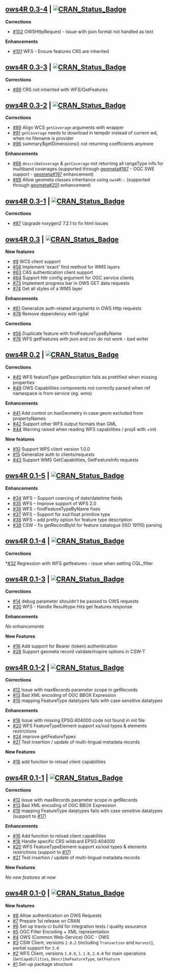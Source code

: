 ## [ows4R 0.3-4](https://github.com/eblondel/ows4R) | [![CRAN_Status_Badge](https://img.shields.io/badge/CRAN-published-blue.svg)](https://github.com/eblondel/ows4R)

**Corrections**

- [#102](https://github.com/eblondel/ows4R/issues/102) OWSHttpRequest - issue with json format not handled as text

**Enhancements**

- [#101](https://github.com/eblondel/ows4R/issues/101) WFS - Ensure features CRS are inherited

## [ows4R 0.3-3](https://github.com/eblondel/ows4R) | [![CRAN_Status_Badge](https://img.shields.io/badge/CRAN-published-blue.svg)](https://github.com/eblondel/ows4R)

**Corrections**

- [#99](https://github.com/eblondel/ows4R/issues/99) CRS not inherited with WFS/GetFeatures

## [ows4R 0.3-2](https://cran.r-project.org/src/contrib/Archive/ows4R/ows4R_0.3-2.tar.gz) | [![CRAN_Status_Badge](https://img.shields.io/badge/CRAN-published-blue.svg)](https://cran.r-project.org/src/contrib/Archive/ows4R/ows4R_0.3-2.tar.gz)

**Corrections**

- [#89](https://github.com/eblondel/ows4R/commit/23f606c74da0f87f1043ffa8d5193dd634da4e37) Align WCS `getCoverage` arguments with wrapper
- [#91](https://github.com/eblondel/ows4R/issues/91) `getCoverage` needs to download in tempdir instead of current wd, when no filename is provider
- [#96](https://github.com/eblondel/ows4R/issues/96) summary$getDimensions() not returning coefficients anymore

**Enhancements**

- [#88](https://github.com/eblondel/ows4R/issues/88) `describeCoverage` & `getCoverage` not returning all rangeType info for multiband coverages (supported through [geometa#187](https://github.com/eblondel/geometa/issues/187) - OGC SWE support -  [geometa#197](https://github.com/eblondel/geometa/issues/197) enhancement)
- [#89](https://github.com/eblondel/ows4R/issues/89) Allow geometa classes inheritance using `ows4R::` (supported through [geometa#201](https://github.com/eblondel/geometa/issues/201) enhancement)

## [ows4R 0.3-1](https://cran.r-project.org/src/contrib/Archive/ows4R/ows4R_0.3-1.tar.gz) | [![CRAN_Status_Badge](https://img.shields.io/badge/CRAN-published-blue.svg)](https://cran.r-project.org/src/contrib/Archive/ows4R/ows4R_0.3-1.tar.gz)

**Corrections**

- [#87](https://github.com/eblondel/ows4R/issues/87) Upgrade roxygen2 7.2.1 to fix html issues

## [ows4R 0.3](https://cran.r-project.org/src/contrib/Archive/ows4R/ows4R_0.3.tar.gz) | [![CRAN_Status_Badge](https://img.shields.io/badge/CRAN-published-blue.svg)](https://cran.r-project.org/src/contrib/Archive/ows4R/ows4R_0.3.tar.gz)


**New features**

- [#9](https://github.com/eblondel/ows4R/issues/9) WCS client support
- [#58](https://github.com/eblondel/ows4R/issues/58) Implement 'exact' find method for WMS layers
- [#63](https://github.com/eblondel/ows4R/issues/63) CAS authentication client support
- [#64](https://github.com/eblondel/ows4R/issues/64) Support httr config argument for OGC service clients
- [#73](https://github.com/eblondel/ows4R/issues/73) Implement progress bar in OWS GET data requests
- [#74](https://github.com/eblondel/ows4R/issues/74) Get all styles of a WMS layer

**Enhancements**

- [#61](https://github.com/eblondel/ows4R/issues/61) Generalize auth-related arguments in OWS Http requests
- [#78](https://github.com/eblondel/ows4R/issues/78) Remove dependency with rgdal

**Corrections**

- [#56](https://github.com/eblondel/ows4R/issues/56) Duplicate feature with findFeatureTypeByName
- [#76](https://github.com/eblondel/ows4R/issues/76) WFS getFeatures with json and csv do not work - bad writer

## [ows4R 0.2](https://cran.r-project.org/src/contrib/Archive/ows4R/ows4R_0.2.tar.gz) | [![CRAN_Status_Badge](https://img.shields.io/badge/CRAN-published-blue.svg)](https://cran.r-project.org/src/contrib/Archive/ows4R/ows4R_0.2.tar.gz)

**Corrections**

- [#45](https://github.com/eblondel/ows4R/issues/45) WFS featureType getDescription fails as prettified when missing properties
- [#49](https://github.com/eblondel/ows4R/issues/49) OWS Capabilities components not correctly parsed when ref namespace is from service (eg. wms)

**Enhancements**

- [#41](https://github.com/eblondel/ows4R/issues/41) Add control on hasGeometry in case geom excluded from propertyNames
- [#42](https://github.com/eblondel/ows4R/issues/42) Support other WFS output formats than GML
- [#44](https://github.com/eblondel/ows4R/issues/44) Warning raised when reading WFS capabilities / proj4 with +init

**New features**

- [#10](https://github.com/eblondel/ows4R/issues/10) Support WPS client version 1.0.0
- [#15](https://github.com/eblondel/ows4R/issues/15) Generalize auth to clients/requests
- [#43](https://github.com/eblondel/ows4R/issues/43) Support WMS GetCapabilities, GetFeatureInfo requests

## [ows4R 0.1-5](https://cran.r-project.org/src/contrib/Archive/ows4R/ows4R_0.1-5.tar.gz) | [![CRAN_Status_Badge](https://img.shields.io/badge/CRAN-published-blue.svg)](https://cran.r-project.org/src/contrib/Archive/ows4R/ows4R_0.1-5.tar.gz)

**Enhancements**

* [#34](https://github.com/eblondel/ows4R/issues/34) WFS – Support coercing of date/datetime fields
* [#35](https://github.com/eblondel/ows4R/issues/35) WFS – Improve support of WFS 2.0
* [#36](https://github.com/eblondel/ows4R/issues/36) WFS – findFeatureTypeByName fixes
* [#37](https://github.com/eblondel/ows4R/issues/37) WFS – Support for xsd:float primitive type
* [#38](https://github.com/eblondel/ows4R/issues/38) WFS – add pretty option for feature type description
* [#39](https://github.com/eblondel/ows4R/issues/39) CSW – fix getRecordById for feature catalogue (ISO 19110) parsing

## [ows4R 0.1-4](https://cran.r-project.org/src/contrib/Archive/ows4R/ows4R_0.1-4.tar.gz) | [![CRAN_Status_Badge](https://img.shields.io/badge/CRAN-published-blue.svg)](https://cran.r-project.org/src/contrib/Archive/ows4R/ows4R_0.1-4.tar.gz)

**Corrections**

*[#32](https://github.com/eblondel/ows4R/issues/32) Regression with WFS getfeatures - issue when setting CQL_filter

## [ows4R 0.1-3](https://cran.r-project.org/src/contrib/Archive/ows4R/ows4R_0.1-3.tar.gz) | [![CRAN_Status_Badge](https://img.shields.io/badge/CRAN-published-blue.svg)](https://cran.r-project.org/src/contrib/Archive/ows4R/ows4R_0.1-3.tar.gz)

**Corrections**

* [#14](https://github.com/eblondel/ows4R/issues/14) debug parameter shouldn't be passed to OWS requests
* [#30](https://github.com/eblondel/ows4R/issues/30) WFS - Handle Resulttype Hits get features response

**Enhancements**

_No enhancements_

**New Features**

* [#16](https://github.com/eblondel/ows4R/issues/26) Add support for Bearer (token) authentication
* [#28](https://github.com/eblondel/ows4R/issues/28) Support geometa record validate/inspire options in CSW-T

## [ows4R 0.1-2](https://cran.r-project.org/src/contrib/Archive/ows4R/ows4R_0.1-2.tar.gz) | [![CRAN_Status_Badge](https://img.shields.io/badge/CRAN-published-blue.svg)](https://cran.r-project.org/src/contrib/Archive/ows4R/ows4R_0.1-2.tar.gz)

**Corrections**

* [#12](https://github.com/eblondel/ows4R/issues/12) Issue with maxRecords parameter scope in getRecords 
* [#13](https://github.com/eblondel/ows4R/issues/13) Bad XML encoding of OGC BBOX Expression
* [#19](https://github.com/eblondel/ows4R/issues/19) mapping FeatureType datatypes fails with case sensitive datatypes

**Enhancements**

* [#18](https://github.com/eblondel/ows4R/issues/18) Issue with missing EPSG:404000 code not found in init file
* [#20](https://github.com/eblondel/ows4R/issues/20) WFS FeatureTypeElement support xs/xsd types & elements restrictions
* [#24](https://github.com/eblondel/ows4R/issues/24) improve getFeatureTypes
* [#21](https://github.com/eblondel/ows4R/issues/21) Test insertion / update of multi-lingual metadata records

**New Features**

* [#16](https://github.com/eblondel/ows4R/issues/16) add function to reload client capabilities

## [ows4R 0.1-1](https://cran.r-project.org/src/contrib/Archive/ows4R/ows4R_0.1-1.tar.gz) | [![CRAN_Status_Badge](https://img.shields.io/badge/CRAN-published-blue.svg)](https://cran.r-project.org/src/contrib/Archive/ows4R/ows4R_0.1-1.tar.gz)

**Corrections**

* [#12](https://github.com/eblondel/ows4R/issues/12) Issue with maxRecords parameter scope in getRecords
* [#13](https://github.com/eblondel/ows4R/issues/13) Bad XML encoding of OGC BBOX Expression
* [#19](https://github.com/eblondel/ows4R/issues/19) mapping FeatureType datatypes fails with case sensitive datatypes (support to [#17](https://github.com/eblondel/ows4R/issues/17))

**Enhancements**

* [#16](https://github.com/eblondel/ows4R/issues/16) Add function to reload client capabilities
* [#18](https://github.com/eblondel/ows4R/issues/18) Handle specific CRS wildcard EPSG:404000
* [#20](https://github.com/eblondel/ows4R/issues/20) WFS FeatureTypeElement support xs/xsd types & elements restrictions (support to [#17](https://github.com/eblondel/ows4R/issues/17))
* [#21](https://github.com/eblondel/ows4R/issues/21) Test insertion / update of multi-lingual metadata records


**New Features**

_No new features at now_

## [ows4R 0.1-0](https://cran.r-project.org/src/contrib/Archive/ows4R/ows4R_0.1-0.tar.gz) | [![CRAN_Status_Badge](https://img.shields.io/badge/CRAN-published-blue.svg)](https://cran.r-project.org/src/contrib/Archive/ows4R/ows4R_0.1-0.tar.gz)

**New features**
  
* [#8](https://github.com/eblondel/ows4R/issues/8) Allow authentication on OWS Requests
* [#7](https://github.com/eblondel/ows4R/issues/7) Prepare 1st release on CRAN
* [#6](https://github.com/eblondel/ows4R/issues/6) Set up travis-ci build for integration tests / quality assurance
* [#5](https://github.com/eblondel/ows4R/issues/5) OGC Filter Encoding + XML representation
* [#4](https://github.com/eblondel/ows4R/issues/4) OWS (Common Web-Service) OGC - OWS
* [#3](https://github.com/eblondel/ows4R/issues/3) CSW Client, versions ``2.0.2`` (including ``Transaction`` and ``Harvest``), partial support for ``3.0``
* [#2](https://github.com/eblondel/ows4R/issues/2) WFS Client, versions ``1.0.0``, ``1.1.0``, ``2.0.0`` for main operations (``GetCapabilities``, ``DescribeFeatureType``, ``GetFeature``
* [#1](https://github.com/eblondel/ows4R/issues/1) Set-up package structure
